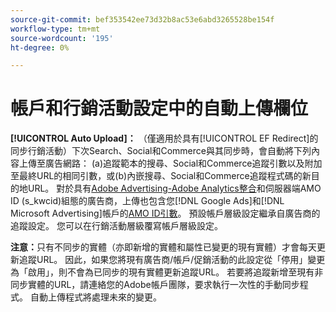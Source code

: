 ```yaml
---
source-git-commit: bef353542ee73d32b8ac53e6abd3265528be154f
workflow-type: tm+mt
source-wordcount: '195'
ht-degree: 0%

---
```

# 帳戶和行銷活動設定中的自動上傳欄位

**[!UICONTROL Auto Upload]：** （僅適用於具有[!UICONTROL EF Redirect]的同步行銷活動）下次Search、Social和Commerce與其同步時，會自動將下列內容上傳至廣告網路： (a)追蹤範本的搜尋、Social和Commerce追蹤引數以及附加至最終URL的相同引數，或(b)內嵌搜尋、Social和Commerce追蹤程式碼的新目的地URL。 對於具有[Adobe Advertising-Adobe Analytics整合](https://experienceleague.adobe.com/docs/advertising/integrations/analytics/overview.html?lang=zh-Hant)和伺服器端AMO ID (s_kwcid)組態的廣告商，上傳也包含您[!DNL Google Ads]和[!DNL Microsoft Advertising]帳戶的[AMO ID引數](/help/integrations/analytics/ids.md#amo-id)。 預設帳戶層級設定繼承自廣告商的追蹤設定。 您可以在行銷活動層級覆寫帳戶層級設定。

**注意：**&#x200B;只有不同步的實體（亦即新增的實體和屬性已變更的現有實體）才會每天更新追蹤URL。 因此，如果您將現有廣告商/帳戶/促銷活動的此設定從「停用」變更為「啟用」，則不會為已同步的現有實體更新追蹤URL。 若要將追蹤新增至現有非同步實體的URL，請連絡您的Adobe帳戶團隊，要求執行一次性的手動同步程式。 自動上傳程式將處理未來的變更。
